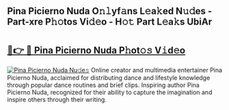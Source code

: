 ## Pina Picierno Nuda O𝚗𝚕yf𝚊ns L𝚎a𝚔ed N𝚞𝚍es - Part-xre P𝚑𝚘tos Vi𝚍𝚎o - H𝚘𝚝 Part L𝚎a𝚔s UbiAr

# <h2><a href="http://kfcpkc.oniu.top/?m=Pina+Picierno+Nuda">🔗👉 🔴 Pina Picierno Nuda P𝚑ot𝚘𝚜 V𝚒d𝚎o</a></h2>

[![Pina Picierno Nuda Nu𝚍e𝚜](https://i.imgur.com/0qMVB7G.gif)](http://kfcpkc.oniu.top/?m=Pina+Picierno+Nuda)
Online creator and multimedia entertainer Pina Picierno Nuda, acclaimed for distributing dance and lifestyle knowledge through popular dance routines and brief clips. Inspiring author Pina Picierno Nuda, recognized for their ability to capture the imagination and inspire others through their writing.  
